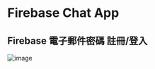 Firebase Chat App 
================


Firebase 電子郵件密碼 註冊/登入
---------------------

![image](https://github.com/a984983/FirebaseChat/blob/master/FAPP001.png)

